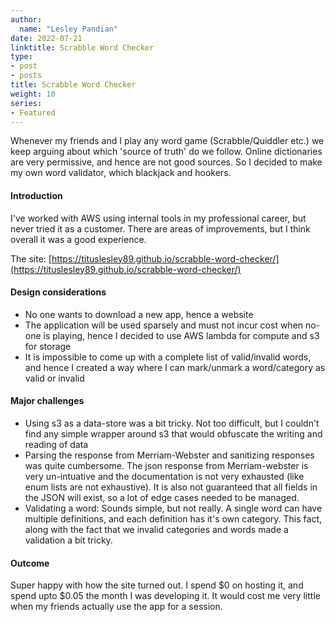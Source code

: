 ```yaml
---
author:
  name: "Lesley Pandian"
date: 2022-07-21
linktitle: Scrabble Word Checker
type:
- post
- posts
title: Scrabble Word Checker
weight: 10
series:
- Featured
---
```


Whenever my friends and I play any word game (Scrabble/Quiddler etc.) we keep arguing about which 'source of truth' do we follow. Online dictionaries are very permissive, and hence are not good sources. So I decided to make my own word validator, which blackjack and hookers.

#### Introduction
I've worked with AWS using internal tools in my professional career, but never tried it as a customer. There are areas of improvements, but I think overall it was a good experience.

The site: [https://tituslesley89.github.io/scrabble-word-checker/](https://tituslesley89.github.io/scrabble-word-checker/)

#### Design considerations
- No one wants to download a new app, hence a website
- The application will be used sparsely and must not incur cost when no-one is playing, hence I decided to use AWS lambda for compute and s3 for storage
- It is impossible to come up with a complete list of valid/invalid words, and hence I created a way where I can mark/unmark a word/category as valid or invalid

#### Major challenges
- Using s3 as a data-store was a bit tricky. Not too difficult, but I couldn't find any simple wrapper around s3 that would obfuscate the writing and reading of data
- Parsing the response from Merriam-Webster and sanitizing responses was quite cumbersome. The json response from Merriam-webster is very un-intuative and the documentation is not very exhausted (like enum lists are not exhaustive). It is also not guaranteed that all fields in the JSON will exist, so a lot of edge cases needed to be managed.
- Validating a word: Sounds simple, but not really. A single word can have multiple definitions, and each definition has it's own category. This fact, along with the fact that we invalid categories and words made a validation a bit tricky.

#### Outcome
Super happy with how the site turned out. I spend $0 on hosting it, and spend upto $0.05 the month I was developing it. It would cost me very little when my friends actually use the app for a session.